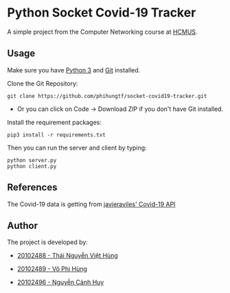 # Python Socket Covid-19 Tracker

A simple project from the Computer Networking course at [HCMUS](https://www.hcmus.edu.vn/).

## Usage

Make sure you have [Python 3](https://www.python.org/downloads/) and [Git](https://git-scm.com/downloads) installed.

Clone the Git Repository:

```
git clone https://github.com/phihungtf/socket-covid19-tracker.git
```

- Or you can click on Code -> Download ZIP if you don't have Git installed.

Install the requirement packages:

```
pip3 install -r requirements.txt
```

Then you can run the server and client by typing:

```
python server.py
python client.py
```

## References

The Covid-19 data is getting from [javieraviles' Covid-19 API](https://github.com/javieraviles/covidAPI)

## Author

The project is developed by:

- [20102488 - Thái Nguyễn Việt Hùng](mailto://20120488@student.hcmus.edu.vn)

- [20102489 - Võ Phi Hùng](mailto://20120489@student.hcmus.edu.vn")

- [20102496 - Nguyễn Cảnh Huy](mailto://20120496@student.hcmus.edu.vn)
